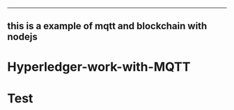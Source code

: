 ---------
this is a example of mqtt and blockchain with nodejs
-------- 
# Hyperledger-work-with-MQTT
# Test
